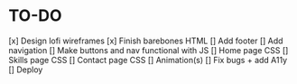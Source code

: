 # TO-DO

[x] Design lofi wireframes
[x] Finish barebones HTML
[] Add footer
[] Add navigation
[] Make buttons and nav functional with JS
[] Home page CSS
[] Skills page CSS
[] Contact page CSS
[] Animation(s)
[] Fix bugs + add A11y
[] Deploy